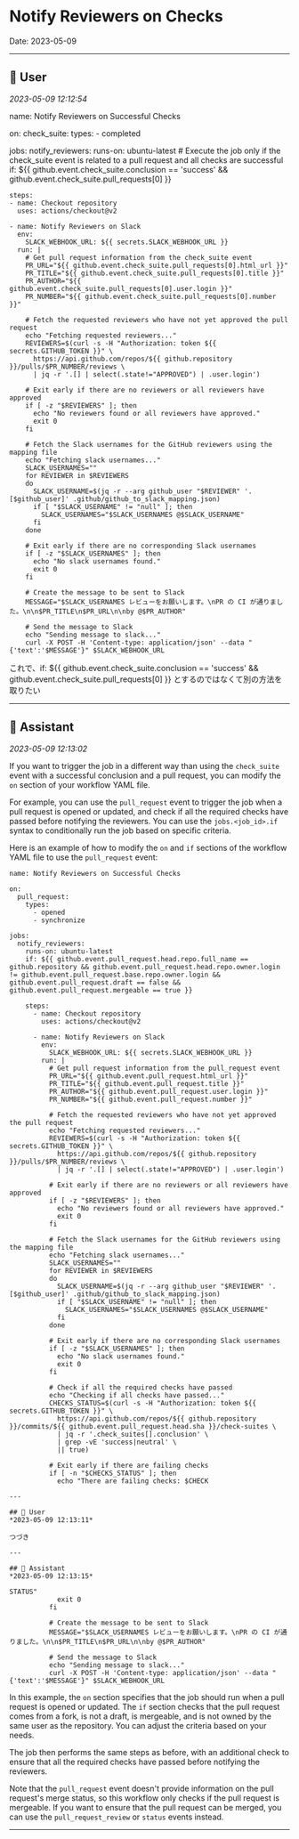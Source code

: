 # Notify Reviewers on Checks

Date: 2023-05-09

---

## 👤 User
*2023-05-09 12:12:54*

name: Notify Reviewers on Successful Checks

on:
  check_suite:
    types:
      - completed

jobs:
  notify_reviewers:
    runs-on: ubuntu-latest
    # Execute the job only if the check_suite event is related to a pull request and all checks are successful
    if: ${{ github.event.check_suite.conclusion == 'success' && github.event.check_suite.pull_requests[0] }}

    steps:
    - name: Checkout repository
      uses: actions/checkout@v2

    - name: Notify Reviewers on Slack
      env:
        SLACK_WEBHOOK_URL: ${{ secrets.SLACK_WEBHOOK_URL }}
      run: |
        # Get pull request information from the check_suite event
        PR_URL="${{ github.event.check_suite.pull_requests[0].html_url }}"
        PR_TITLE="${{ github.event.check_suite.pull_requests[0].title }}"
        PR_AUTHOR="${{ github.event.check_suite.pull_requests[0].user.login }}"
        PR_NUMBER="${{ github.event.check_suite.pull_requests[0].number }}"

        # Fetch the requested reviewers who have not yet approved the pull request
        echo "Fetching requested reviewers..."
        REVIEWERS=$(curl -s -H "Authorization: token ${{ secrets.GITHUB_TOKEN }}" \
          https://api.github.com/repos/${{ github.repository }}/pulls/$PR_NUMBER/reviews \
          | jq -r '.[] | select(.state!="APPROVED") | .user.login')

        # Exit early if there are no reviewers or all reviewers have approved
        if [ -z "$REVIEWERS" ]; then
          echo "No reviewers found or all reviewers have approved."
          exit 0
        fi

        # Fetch the Slack usernames for the GitHub reviewers using the mapping file
        echo "Fetching slack usernames..."
        SLACK_USERNAMES=""
        for REVIEWER in $REVIEWERS
        do
          SLACK_USERNAME=$(jq -r --arg github_user "$REVIEWER" '.[$github_user]' .github/github_to_slack_mapping.json)
          if [ "$SLACK_USERNAME" != "null" ]; then
            SLACK_USERNAMES="$SLACK_USERNAMES @$SLACK_USERNAME"
          fi
        done

        # Exit early if there are no corresponding Slack usernames
        if [ -z "$SLACK_USERNAMES" ]; then
          echo "No slack usernames found."
          exit 0
        fi

        # Create the message to be sent to Slack
        MESSAGE="$SLACK_USERNAMES レビューをお願いします。\nPR の CI が通りました。\n\n$PR_TITLE\n$PR_URL\n\nby @$PR_AUTHOR"

        # Send the message to Slack
        echo "Sending message to slack..."
        curl -X POST -H 'Content-type: application/json' --data "{'text':'$MESSAGE'}" $SLACK_WEBHOOK_URL

これで、if: ${{ github.event.check_suite.conclusion == 'success' && github.event.check_suite.pull_requests[0] }} とするのではなくて別の方法を取りたい

---

## 🤖 Assistant
*2023-05-09 12:13:02*

If you want to trigger the job in a different way than using the `check_suite` event with a successful conclusion and a pull request, you can modify the `on` section of your workflow YAML file. 

For example, you can use the `pull_request` event to trigger the job when a pull request is opened or updated, and check if all the required checks have passed before notifying the reviewers. You can use the `jobs.<job_id>.if` syntax to conditionally run the job based on specific criteria.

Here is an example of how to modify the `on` and `if` sections of the workflow YAML file to use the `pull_request` event:

```
name: Notify Reviewers on Successful Checks

on:
  pull_request:
    types:
      - opened
      - synchronize

jobs:
  notify_reviewers:
    runs-on: ubuntu-latest
    if: ${{ github.event.pull_request.head.repo.full_name == github.repository && github.event.pull_request.head.repo.owner.login != github.event.pull_request.base.repo.owner.login && github.event.pull_request.draft == false && github.event.pull_request.mergeable == true }}

    steps:
      - name: Checkout repository
        uses: actions/checkout@v2

      - name: Notify Reviewers on Slack
        env:
          SLACK_WEBHOOK_URL: ${{ secrets.SLACK_WEBHOOK_URL }}
        run: |
          # Get pull request information from the pull_request event
          PR_URL="${{ github.event.pull_request.html_url }}"
          PR_TITLE="${{ github.event.pull_request.title }}"
          PR_AUTHOR="${{ github.event.pull_request.user.login }}"
          PR_NUMBER="${{ github.event.pull_request.number }}"

          # Fetch the requested reviewers who have not yet approved the pull request
          echo "Fetching requested reviewers..."
          REVIEWERS=$(curl -s -H "Authorization: token ${{ secrets.GITHUB_TOKEN }}" \
            https://api.github.com/repos/${{ github.repository }}/pulls/$PR_NUMBER/reviews \
            | jq -r '.[] | select(.state!="APPROVED") | .user.login')

          # Exit early if there are no reviewers or all reviewers have approved
          if [ -z "$REVIEWERS" ]; then
            echo "No reviewers found or all reviewers have approved."
            exit 0
          fi

          # Fetch the Slack usernames for the GitHub reviewers using the mapping file
          echo "Fetching slack usernames..."
          SLACK_USERNAMES=""
          for REVIEWER in $REVIEWERS
          do
            SLACK_USERNAME=$(jq -r --arg github_user "$REVIEWER" '.[$github_user]' .github/github_to_slack_mapping.json)
            if [ "$SLACK_USERNAME" != "null" ]; then
              SLACK_USERNAMES="$SLACK_USERNAMES @$SLACK_USERNAME"
            fi
          done

          # Exit early if there are no corresponding Slack usernames
          if [ -z "$SLACK_USERNAMES" ]; then
            echo "No slack usernames found."
            exit 0
          fi

          # Check if all the required checks have passed
          echo "Checking if all checks have passed..."
          CHECKS_STATUS=$(curl -s -H "Authorization: token ${{ secrets.GITHUB_TOKEN }}" \
            https://api.github.com/repos/${{ github.repository }}/commits/${{ github.event.pull_request.head.sha }}/check-suites \
            | jq -r '.check_suites[].conclusion' \
            | grep -vE 'success|neutral' \
            || true)

          # Exit early if there are failing checks
          if [ -n "$CHECKS_STATUS" ]; then
            echo "There are failing checks: $CHECK

---

## 👤 User
*2023-05-09 12:13:11*

つづき

---

## 🤖 Assistant
*2023-05-09 12:13:15*

STATUS"
            exit 0
          fi

          # Create the message to be sent to Slack
          MESSAGE="$SLACK_USERNAMES レビューをお願いします。\nPR の CI が通りました。\n\n$PR_TITLE\n$PR_URL\n\nby @$PR_AUTHOR"

          # Send the message to Slack
          echo "Sending message to slack..."
          curl -X POST -H 'Content-type: application/json' --data "{'text':'$MESSAGE'}" $SLACK_WEBHOOK_URL
```

In this example, the `on` section specifies that the job should run when a pull request is opened or updated. The `if` section checks that the pull request comes from a fork, is not a draft, is mergeable, and is not owned by the same user as the repository. You can adjust the criteria based on your needs.

The job then performs the same steps as before, with an additional check to ensure that all the required checks have passed before notifying the reviewers.

Note that the `pull_request` event doesn't provide information on the pull request's merge status, so this workflow only checks if the pull request is mergeable. If you want to ensure that the pull request can be merged, you can use the `pull_request_review` or `status` events instead.

---
